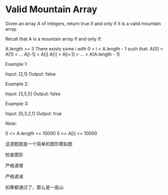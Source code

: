 # Valid Mountain Array

Given an array A of integers, return true if and only if it is a valid mountain array.

Recall that A is a mountain array if and only if:

A.length >= 3
There exists some i with 0 < i < A.length - 1 such that:
A[0] < A[1] < ... A[i-1] < A[i]
A[i] > A[i+1] > ... > A[A.length - 1]

Example 1:

Input: [2,1]
Output: false

Example 2:

Input: [3,5,5]
Output: false

Example 3:

Input: [0,3,2,1]
Output: true

Note:

0 <= A.length <= 10000
0 <= A[i] <= 10000


这道题就是一个简单的图形模拟题

检查图形

严格递增

严格递减

如果都通过了，那么是一座山